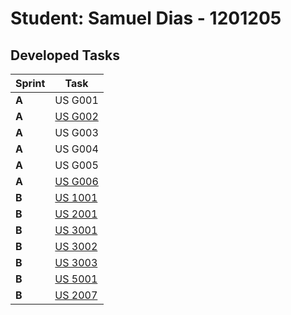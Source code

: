 # Student: Samuel Dias - 1201205

## Developed Tasks


| Sprint | Task     |
|--------|--------------------|
| **A**  | US G001 |
| **A**  | [US G002](../SPRINT%20A/US_G002/readme.md) |
| **A**  | US G003 |
| **A**  | US G004 |
| **A**  | US G005 |
| **A**  | [US G006](../SPRINT%20A/US_G006/readme.md) |
| **B**  | [US 1001](../SPRINT%20B/US_1001/readme.md) |
| **B**  | [US 2001](../SPRINT%20B/US_2001/readme.md) |
| **B**  | [US 3001](../SPRINT%20B/US_3001/readme.md) |
| **B**  | [US 3002](../SPRINT%20B/US_3002/readme.md) |
| **B**  | [US 3003](../SPRINT%20B/US_3003/readme.md) |
| **B**  | [US 5001](../SPRINT%20B/US_5001/US5001_Group8.pptx) |
| **B**  | [US 2007](../SPRINT%20B/US_2007/readme.md) |